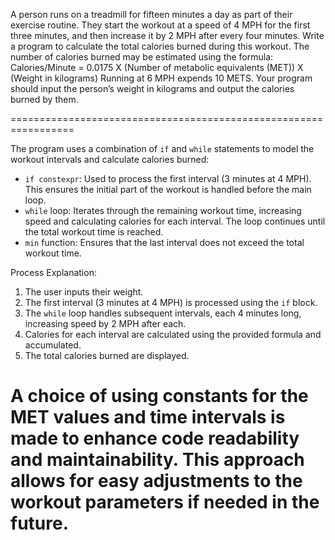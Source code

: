 A person runs on a treadmill for fifteen minutes a day as part of their exercise
routine. They start the workout at a speed of 4 MPH for the first three minutes,
and then increase it by 2 MPH after every four minutes. Write a program to
calculate the total calories burned during this workout. The number of calories
burned may be estimated using the formula:
Calories/Minute = 0.0175 X (Number of metabolic equivalents (MET)) X (Weight in kilograms)
Running at 6 MPH expends 10 METS. Your program should input the person’s
weight in kilograms and output the calories burned by them.



=================================================================

The program uses a combination of `if` and `while` statements to model
the workout intervals and calculate calories burned:

- `if constexpr`: Used to process the first interval (3 minutes at 4 MPH).
   This ensures the initial part of the workout is handled before the main loop.
- `while` loop: Iterates through the remaining workout time,
   increasing speed and calculating calories for each interval.
   The loop continues until the total workout time is reached.
- `min` function: Ensures that the last interval does not exceed the total workout time.

Process Explanation:
1. The user inputs their weight.
2. The first interval (3 minutes at 4 MPH) is processed using the `if` block.
3. The `while` loop handles subsequent intervals, each 4 minutes long,
   increasing speed by 2 MPH after each.
4. Calories for each interval are calculated using the provided formula and accumulated.
5. The total calories burned are displayed.


A choice of using constants for the MET values and time intervals is made to enhance
code readability and maintainability. This approach allows for easy adjustments to the
workout parameters if needed in the future.
=================================================================